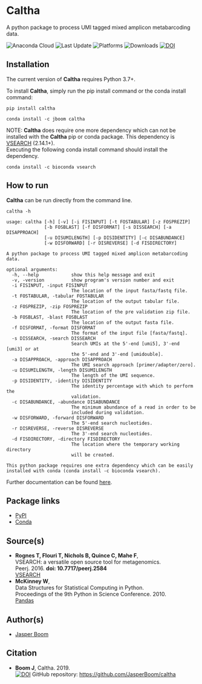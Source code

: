 # Caltha
A python package to process UMI tagged mixed amplicon metabarcoding data.

![Anaconda Cloud](https://anaconda.org/jboom/caltha/badges/version.svg)
![Last Update](https://anaconda.org/jboom/caltha/badges/latest_release_date.svg)
![Platforms](https://anaconda.org/jboom/caltha/badges/platforms.svg)
![Downloads](https://anaconda.org/jboom/caltha/badges/downloads.svg)
[![DOI](https://zenodo.org/badge/216898964.svg)](https://zenodo.org/badge/latestdoi/216898964)

## Installation
The current version of __Caltha__ requires Python 3.7+.

To install __Caltha__, simply run the pip install command or the conda install command:
```
pip install caltha

conda install -c jboom caltha
```

NOTE: __Caltha__ does require one more dependency which can not be installed
with the __Caltha__ pip or conda package. This dependency is
[VSEARCH](https://github.com/torognes/vsearch) (2.14.1+).  
Executing the following conda install command should install the dependency.
```
conda install -c bioconda vsearch
```

## How to run
__Caltha__ can be run directly from the command line.
```
caltha -h

usage: caltha [-h] [-v] [-i FISINPUT] [-t FOSTABULAR] [-z FOSPREZIP]
              [-b FOSBLAST] [-f DISFORMAT] [-s DISSEARCH] [-a DISAPPROACH]
              [-u DISUMILENGTH] [-p DISIDENTITY] [-c DISABUNDANCE]
              [-w DISFORWARD] [-r DISREVERSE] [-d FISDIRECTORY]

A python package to process UMI tagged mixed amplicon metabarcoding data.

optional arguments:
  -h, --help            show this help message and exit
  -v, -version          show program's version number and exit
  -i FISINPUT, -input FISINPUT
                        The location of the input fasta/fastq file.
  -t FOSTABULAR, -tabular FOSTABULAR
                        The location of the output tabular file.
  -z FOSPREZIP, -zip FOSPREZIP
                        The location of the pre validation zip file.
  -b FOSBLAST, -blast FOSBLAST
                        The location of the output fasta file.
  -f DISFORMAT, -format DISFORMAT
                        The format of the input file [fasta/fastq].
  -s DISSEARCH, -search DISSEARCH
                        Search UMIs at the 5'-end [umi5], 3'-end [umi3] or at
                        the 5'-end and 3'-end [umidouble].
  -a DISAPPROACH, -approach DISAPPROACH
                        The UMI search approach [primer/adapter/zero].
  -u DISUMILENGTH, -length DISUMILENGTH
                        The length of the UMI sequence.
  -p DISIDENTITY, -identity DISIDENTITY
                        The identity percentage with which to perform the
                        validation.
  -c DISABUNDANCE, -abundance DISABUNDANCE
                        The minimum abundance of a read in order to be
                        included during validation.
  -w DISFORWARD, -forward DISFORWARD
                        The 5'-end search nucleotides.
  -r DISREVERSE, -reverse DISREVERSE
                        The 3'-end search nucleotides.
  -d FISDIRECTORY, -directory FISDIRECTORY
                        The location where the temporary working directory
                        will be created.

This python package requires one extra dependency which can be easily
installed with conda (conda install -c bioconda vsearch).
```

Further documentation can be found [here](https://jasperboom.github.io/caltha/).

## Package links
* [PyPI](https://pypi.org/project/caltha/)
* [Conda](https://anaconda.org/jboom/caltha)

## Source(s)
* __Rognes T, Flouri T, Nichols B, Quince C, Mahe F__,  
  VSEARCH: a versatile open source tool for metagenomics.  
  Peerj. 2016. __doi: 10.7717/peerj.2584__  
  [VSEARCH](https://github.com/torognes/vsearch)
* __McKinney W__,  
  Data Structures for Statistical Computing in Python.  
  Proceedings of the 9th Python in Science Conference. 2010.  
  [Pandas](https://pandas.pydata.org/)

## Author(s)
* [Jasper Boom](https://github.com/JasperBoom)

## Citation
* __Boom J__, Caltha. 2019.  
  [![DOI](https://zenodo.org/badge/216898964.svg)](https://zenodo.org/badge/latestdoi/216898964)
  GitHub repository: https://github.com/JasperBoom/caltha
